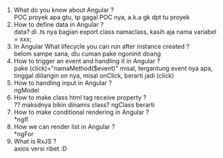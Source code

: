 1. What do you know about Angular ? <br>
POC proyek apa gtu, tp gagal POC nya, a.k.a gk dpt tu proyek
1. How to define data in Angular ? <br>
data? di .ts nya bagian export class namaclass, kasih aja nama variabel = xxx;
1. In Angular What lifecycle you can run after instance created ? <br>
belom sampe sana, dlu cuman pake ngoninit doang
1. How to trigger an event and handling it in Angular ? <br>
pake (click)="namaMethod($event)" misal, tergantung event nya apa, tinggal diilangin on nya, misal onClick, berarti jadi (click)
1. How to handling input in Angular ? <br>
ngModel
1. How to make class html tag receive property ? <br>
?? maksdnya bikin dinamis class? ngClass berarti
1. How to make conditional rendering in Angular ? <br>
*ngIf
1. How we can render list in Angular ? <br>
*ngFor
1. What is RxJS ? <br>
axios versi ribet :D

